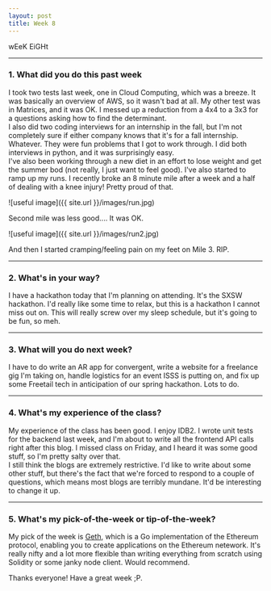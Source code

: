 ```yaml
---
layout: post
title: Week 8
---
```



wEeK EiGHt

---
### 1. What did you do this past week  

I took two tests last week, one in Cloud Computing, which was a breeze. It was basically an overview of AWS, so it wasn't bad at all. My other test was in Matrices, and it was OK. I messed up a reduction from a 4x4 to a 3x3 for a questions asking how to find the determinant.  
I also did two coding interviews for an internship in the fall, but I'm not completely sure if either company knows that it's for a fall internship.   Whatever. They were fun problems that I got to work through. I did both interviews in python, and it was surprisingly easy.  
I've also been working through a new diet in an effort to lose weight and get the summer bod (not really, I just want to feel good). I've also started to ramp up my runs. I recently broke an 8 minute mile after a week and a half of dealing with a knee injury! Pretty proud of that.

![useful image]({{ site.url }}/images/run.jpg)<!-- .element height="50%" width="50%" -->

Second mile was less good.... It was OK.  

![useful image]({{ site.url }}/images/run2.jpg)<!-- .element height="50%" width="50%" -->

And then I started cramping/feeling pain on my feet on Mile 3. RIP.

---

### 2. What's in your way?
I have a hackathon today that I'm planning on attending. It's the SXSW hackathon. I'd really like some time to relax, but this is a hackathon I cannot miss out on. This will really screw over my sleep schedule, but it's going to be fun, so meh.




---

### 3. What will you do next week?

I have to do write an AR app for convergent, write a website for a freelance gig I'm taking on, handle logistics for an event ISSS is putting on, and fix up some Freetail tech in anticipation of our spring hackathon. Lots to do.


---

### 4. What's my experience of the class?

My experience of the class has been good. I enjoy IDB2. I wrote unit tests for the backend last week, and I'm about to write all the frontend API calls right after this blog. I missed class on Friday, and I heard it was some good stuff, so I'm pretty salty over that.  
I still think the blogs are extremely restrictive. I'd like to write about some other stuff, but there's the fact that we're forced to respond to a couple of questions, which means most blogs are terribly mundane. It'd be interesting to change it up.

---
### 5. What's my pick-of-the-week or tip-of-the-week?

My pick of the week is [Geth](https://github.com/ethereum/go-ethereum), which is a Go implementation of the Ethereum protocol, enabling you to create applications on the Ethereum netework. It's really nifty and a lot more flexible than writing everything from scratch using Solidity or some janky node client. Would recommend.


Thanks everyone! Have a great week ;P.

